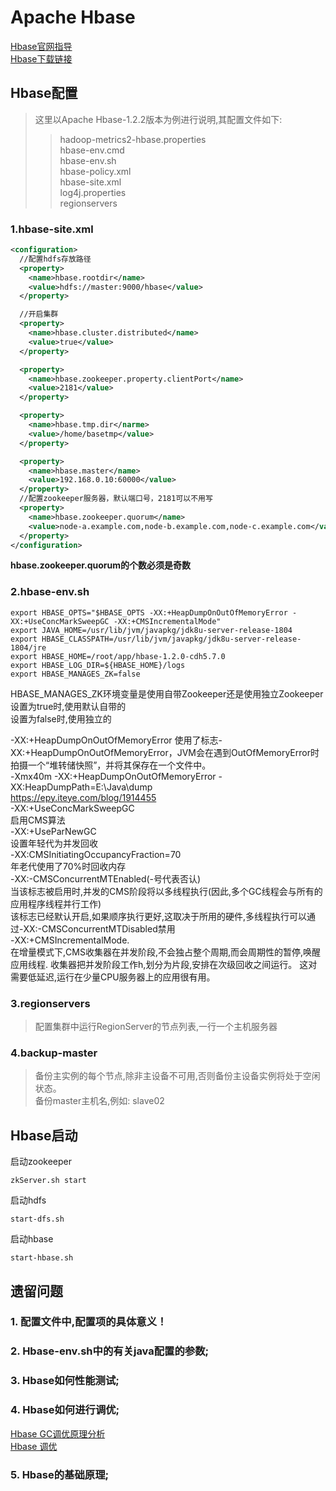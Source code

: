 # Apache Hbase
[Hbase官网指导](http://hbase.apache.org/book.html#arch.overview)  
[Hbase下载链接](http://archive.apache.org/dist/hbase/)  

## Hbase配置
>这里以Apache Hbase-1.2.2版本为例进行说明,其配置文件如下:
>>hadoop-metrics2-hbase.properties  
>>hbase-env.cmd  
>>hbase-env.sh  
>>hbase-policy.xml    
>>hbase-site.xml  
>>log4j.properties   
>>regionservers  

### 1.hbase-site.xml
```xml
<configuration>
  //配置hdfs存放路径
  <property>
    <name>hbase.rootdir</name>
    <value>hdfs://master:9000/hbase</value>
  </property>

  //开启集群
  <property>
    <name>hbase.cluster.distributed</name>
    <value>true</value>
  </property>

  <property>
    <name>hbase.zookeeper.property.clientPort</name>
    <value>2181</value>
  </property>

  <property>
    <name>hbase.tmp.dir</narme>
    <value>/home/basetmp</value>
  </property>

  <property>
    <name>hbase.master</name>
    <value>192.168.0.10:60000</value>
  </property>
  //配置zookeeper服务器，默认端口号，2181可以不用写
  <property>
    <name>hbase.zookeeper.quorum</name>
    <value>node-a.example.com,node-b.example.com,node-c.example.com</value>
  </property>
</configuration>
```
**hbase.zookeeper.quorum的个数必须是奇数**  
### 2.hbase-env.sh  
```shell-session
export HBASE_OPTS="$HBASE_OPTS -XX:+HeapDumpOnOutOfMemoryError -XX:+UseConcMarkSweepGC -XX:+CMSIncrementalMode"
export JAVA_HOME=/usr/lib/jvm/javapkg/jdk8u-server-release-1804
export HBASE_CLASSPATH=/usr/lib/jvm/javapkg/jdk8u-server-release-1804/jre
export HBASE_HOME=/root/app/hbase-1.2.0-cdh5.7.0
export HBASE_LOG_DIR=${HBASE_HOME}/logs
export HBASE_MANAGES_ZK=false
```
HBASE_MANAGES_ZK环境变量是使用自带Zookeeper还是使用独立Zookeeper  
设置为true时,使用默认自带的  
设置为false时,使用独立的  

-XX:+HeapDumpOnOutOfMemoryError 
使用了标志-XX:+HeapDumpOnOutOfMemoryError，JVM会在遇到OutOfMemoryError时拍摄一个“堆转储快照”，并将其保存在一个文件中。  
-Xmx40m -XX:+HeapDumpOnOutOfMemoryError -XX:HeapDumpPath=E:\Java\dump  
https://epy.iteye.com/blog/1914455  
-XX:+UseConcMarkSweepGC  
启用CMS算法  
-XX:+UseParNewGC  
设置年轻代为并发回收  
-XX:CMSInitiatingOccupancyFraction=70  
年老代使用了70%时回收内存   
-XX:-CMSConcurrentMTEnabled(-号代表否认)  
当该标志被启用时,并发的CMS阶段将以多线程执行(因此,多个GC线程会与所有的应用程序线程并行工作)  
该标志已经默认开启,如果顺序执行更好,这取决于所用的硬件,多线程执行可以通过-XX:-CMSConcurrentMTDisabled禁用  
-XX:+CMSIncrementalMode.  
在增量模式下,CMS收集器在并发阶段,不会独占整个周期,而会周期性的暂停,唤醒应用线程. 收集器把并发阶段工作h,划分为片段,安排在次级回收之间运行。
这对需要低延迟,运行在少量CPU服务器上的应用很有用。





### 3.regionservers  
>配置集群中运行RegionServer的节点列表,一行一个主机服务器


### 4.backup-master  
>备份主实例的每个节点,除非主设备不可用,否则备份主设备实例将处于空闲状态。  
>备份master主机名,例如: slave02  

## Hbase启动
启动zookeeper  
```shell-session
zkServer.sh start 
``` 
启动hdfs  
```shell-session
start-dfs.sh  
``` 

启动hbase  
```shell-session
start-hbase.sh  
``` 

## 遗留问题
### 1. 配置文件中,配置项的具体意义！  
### 2. Hbase-env.sh中的有关java配置的参数; 
### 3. Hbase如何性能测试;  
### 4. Hbase如何进行调优;  
[Hbase GC调优原理分析](http://www.zhangrenhua.com/2016/01/20/hadoop-HbaseGC%E8%B0%83%E4%BC%98%E5%8E%9F%E7%90%86%E5%88%86%E6%9E%90/)  
[Hbase 调优](http://www.cnblogs.com/ggjucheng/p/3381882.html)  
### 5. Hbase的基础原理;  


